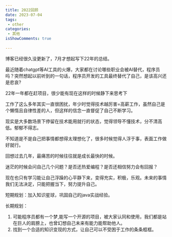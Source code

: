 ```yaml
---
title: 2022回顾
date: 2023-07-04
tags:
 - other
categories: 
 - 其他
isShowComments: true
 
---
```


博客已经很久没更新了，7月才想起写下22年的总结。

最近随着chatgpt等AI工具的火爆，大家都在讨论哪些职业会被AI替代，程序员吗？突然想起以前听到的一句话，程序员开发的工具最终替代了自己，是该高兴还是悲哀?

22年一年都在赶项目，很少能有现在这样的时候静下来思考下

工作了这么多年其实一直很困扰，年少时觉得技术越厉害=高薪工作，虽然自己是个懒惰且自律性差的人，但这样的信念一直督促了自己不断学习。

现实是大多数场景下停留在技术能用就行的状态，觉得领导不懂技术，分不清高低。郁郁不得志。

不知道是不是自己把事情都想得太理想化了，很多时候觉得人浮于事，表面工作做好就行。

回想过去几年，最痛苦的时候往往就是成长最快的时候。

迷茫的时候会问自己几个问题？是否还热爱编程？是否还相信努力会有回报？

现在也只有学习能让自己浮躁的心平静下来，变得充实，积极，乐观。未来的事情我们无法决定，只能把握当下，努力提升自己。

短期规划：加入知识星球，巩固自己的java实战经验。

长期规划：
1. 可能程序员都有一个梦,能写一个开源的项目，被大家认同和使用，我们都是站在巨人的肩膀上，也曾幻想自己未来有能力能帮助他人。
2. 找到一个合适的知识变现的方式，让自己可以不受困于工作的条条框框。
